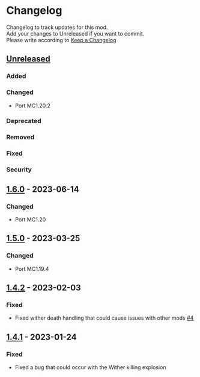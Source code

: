 # Changelog

Changelog to track updates for this mod.  
Add your changes to Unreleased if you want to commit.  
Please write according to [Keep a Changelog](https://keepachangelog.com/en/1.0.0/)

## [Unreleased]

### Added

### Changed

- Port MC1.20.2

### Deprecated

### Removed

### Fixed

### Security

## [1.6.0] - 2023-06-14

### Changed

- Port MC1.20

## [1.5.0] - 2023-03-25

### Changed

- Port MC1.19.4

## [1.4.2] - 2023-02-03

### Fixed

- Fixed wither death handling that could cause issues with other
  mods [#4](https://github.com/MORIMORI0317/BEStyleWither/issues/4)

## [1.4.1] - 2023-01-24

### Fixed

- Fixed a bug that could occur with the Wither killing explosion

[Unreleased]: https://github.com/MORIMORI0317/BEStyleWither/compare/v1.6.0...HEAD

[1.6.0]: https://github.com/MORIMORI0317/BEStyleWither/compare/v1.5.0...v1.6.0

[1.5.0]: https://github.com/MORIMORI0317/BEStyleWither/compare/v1.4.2...v1.5.0

[1.4.2]: https://github.com/MORIMORI0317/BEStyleWither/compare/v1.4.1...v1.4.2

[1.4.1]: https://github.com/MORIMORI0317/BEStyleWither/commits/v1.4.1
